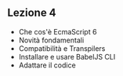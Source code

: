 ## Lezione 4

- Che cos'è EcmaScript 6
- Novità fondamentali
- Compatibilità e Transpilers
- Installare e usare BabelJS CLI
- Adattare il codice
